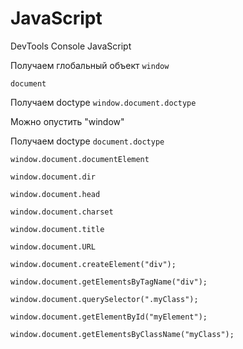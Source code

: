 # JavaScript
DevTools Console JavaScript

Получаем глобальный объект
```window```

```document```

Получаем doctype
```window.document.doctype```

Можно опустить "window"

Получаем doctype
```document.doctype```

```window.document.documentElement```

```window.document.dir```

```window.document.head```

```window.document.charset```

```window.document.title```


```window.document.URL```

```window.document.createElement("div");```

```window.document.getElementsByTagName("div");```

```window.document.querySelector(".myClass");```

```window.document.getElementById("myElement");```

```window.document.getElementsByClassName("myClass");```
